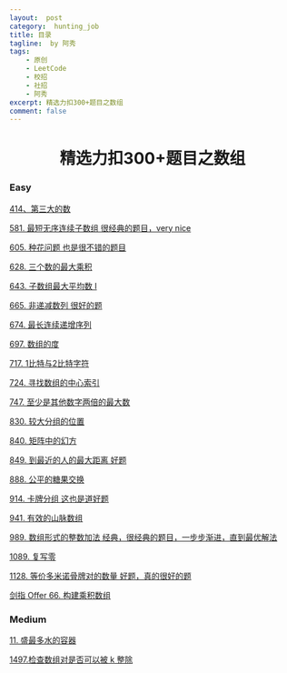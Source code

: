 ```yaml
---
layout:  post
category:  hunting_job
title: 目录
tagline:  by 阿秀
tags:
    - 原创
    - LeetCode
    - 校招
    - 社招
    - 阿秀
excerpt: 精选力扣300+题目之数组
comment: false
---
```






<h1 align="center">精选力扣300+题目之数组</h1>

<p id="easy"></p>



### Easy

[414、第三大的数](/notes/03-hunting_job/03-algorithm/03-leetcode/01-数组/easy/414.第三大的数.md)

[581. 最短无序连续子数组 很经典的题目，very nice](/notes/03-hunting_job/03-algorithm/03-leetcode/01-数组/easy/581.最短无序连续子数组.md)

[605. 种花问题 也是很不错的题目](/notes/03-hunting_job/03-algorithm/03-leetcode/01-数组/easy/605.种花问题.md)

[628. 三个数的最大乘积](/notes/03-hunting_job/03-algorithm/03-leetcode/01-数组/easy/628.三个数的最大乘积.md)

[643. 子数组最大平均数 I](/notes/03-hunting_job/03-algorithm/03-leetcode/01-数组/easy/643.子数组最大平均数I.md)

[665. 非递减数列 很好的题](/notes/03-hunting_job/03-algorithm/03-leetcode/01-数组/easy/665.非递减数列.md)

[674. 最长连续递增序列](/notes/03-hunting_job/03-algorithm/03-leetcode/01-数组/easy/674.最长连续递增序列.md)

[697. 数组的度](/notes/03-hunting_job/03-algorithm/03-leetcode/01-数组/easy/687.数组的度.md)

[717. 1比特与2比特字符](/notes/03-hunting_job/03-algorithm/03-leetcode/01-数组/easy/717.1比特与2比特字符.md)

[724. 寻找数组的中心索引](/notes/03-hunting_job/03-algorithm/03-leetcode/01-数组/easy/724.寻找数组的中心索引.md)

[747. 至少是其他数字两倍的最大数](/notes/03-hunting_job/03-algorithm/03-leetcode/01-数组/easy/747.至少是其他数字两倍的最大数.md)

[830. 较大分组的位置](/notes/03-hunting_job/03-algorithm/03-leetcode/01-数组/easy/830.较大分组的位置.md)

[840. 矩阵中的幻方](/notes/03-hunting_job/03-algorithm/03-leetcode/01-数组/easy/840.矩阵中的幻方.md)

[849. 到最近的人的最大距离 好题](/notes/03-hunting_job/03-algorithm/03-leetcode/01-数组/easy/849.到最近的人的最大距离.md)

[888. 公平的糖果交换](/notes/03-hunting_job/03-algorithm/03-leetcode/01-数组/easy/888.公平的糖果交换.md)

[914. 卡牌分组 这也是道好题](/notes/03-hunting_job/03-algorithm/03-leetcode/01-数组/easy/914.卡牌分组.md)

[941. 有效的山脉数组](/notes/03-hunting_job/03-algorithm/03-leetcode/01-数组/easy/941.有效的山脉数组.md)

[989. 数组形式的整数加法 经典，很经典的题目，一步步渐进，直到最优解法](/notes/03-hunting_job/03-algorithm/03-leetcode/01-数组/easy/989.数组形式的整数加法.md)

[1089. 复写零](/notes/03-hunting_job/03-algorithm/03-leetcode/01-数组/easy/1089.复写零.md)

[1128. 等价多米诺骨牌对的数量 好题，真的很好的题](/notes/03-hunting_job/03-algorithm/03-leetcode/01-数组/easy/1128.等价多米诺骨牌对的数量.md)

[剑指 Offer 66. 构建乘积数组](/notes/03-hunting_job/03-algorithm/03-leetcode/01-数组/easy/剑指Offer66.构建乘积数组.md)



<p id="medium"></p>

###  Medium 



[11. 盛最多水的容器](/notes/03-hunting_job/03-algorithm/03-leetcode/01-数组/medium/11.盛最多水的容器.md)

[1497.检查数组对是否可以被 k 整除](/notes/03-hunting_job/03-algorithm/03-leetcode/01-数组/medium/1497.检查数组对是否可以被k整除.md)





